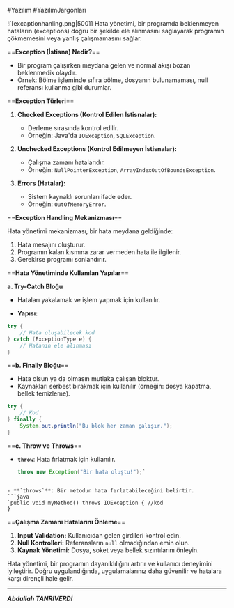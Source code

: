 #Yazılım #YazılımJargonları 


![[excaptionhanling.png|500]]
Hata yönetimi, bir programda beklenmeyen hataların (exceptions) doğru bir şekilde ele alınmasını sağlayarak programın çökmemesini veya yanlış çalışmamasını sağlar.

==**Exception (İstisna) Nedir?**==

- Bir program çalışırken meydana gelen ve normal akışı bozan beklenmedik olaydır.
- Örnek: Bölme işleminde sıfıra bölme, dosyanın bulunamaması, null referansı kullanma gibi durumlar.

==**Exception Türleri**==

1. **Checked Exceptions (Kontrol Edilen İstisnalar):**
    
    - Derleme sırasında kontrol edilir.
    - Örneğin: Java'da `IOException`, `SQLException`.
2. **Unchecked Exceptions (Kontrol Edilmeyen İstisnalar):**
    
    - Çalışma zamanı hatalarıdır.
    - Örneğin: `NullPointerException`, `ArrayIndexOutOfBoundsException`.
3. **Errors (Hatalar):**
    
    - Sistem kaynaklı sorunları ifade eder.
    - Örneğin: `OutOfMemoryError`.


==**Exception Handling Mekanizması**==

Hata yönetimi mekanizması, bir hata meydana geldiğinde:

1. Hata mesajını oluşturur.
2. Programın kalan kısmına zarar vermeden hata ile ilgilenir.
3. Gerekirse programı sonlandırır.

==**Hata Yönetiminde Kullanılan Yapılar**==

**a. Try-Catch Bloğu**

- Hataları yakalamak ve işlem yapmak için kullanılır.
    
- **Yapısı:**
```java
try {
    // Hata oluşabilecek kod
} catch (ExceptionType e) {
    // Hatanın ele alınması
}

```

==**b. Finally Bloğu**==

- Hata olsun ya da olmasın mutlaka çalışan bloktur.
- Kaynakları serbest bırakmak için kullanılır (örneğin: dosya kapatma, bellek temizleme).
```java
try {
    // Kod
} finally {
    System.out.println("Bu blok her zaman çalışır.");
}

```


==**c. Throw ve Throws**==

- **`throw`**: Hata fırlatmak için kullanılır.
    
    ```java
    throw new Exception("Bir hata oluştu!");`
```

- **`throws`**: Bir metodun hata fırlatabileceğini belirtir.
```java
`public void myMethod() throws IOException { //kod
}
```


==**Çalışma Zamanı Hatalarını Önleme**==  

1. **Input Validation:** Kullanıcıdan gelen girdileri kontrol edin.
2. **Null Kontrolleri:** Referansların `null` olmadığından emin olun.
3. **Kaynak Yönetimi:** Dosya, soket veya bellek sızıntılarını önleyin.

Hata yönetimi, bir programın dayanıklılığını artırır ve kullanıcı deneyimini iyileştirir. Doğru uygulandığında, uygulamalarınız daha güvenilir ve hatalara karşı dirençli hale gelir.

---
***Abdullah TANRIVERDİ***
